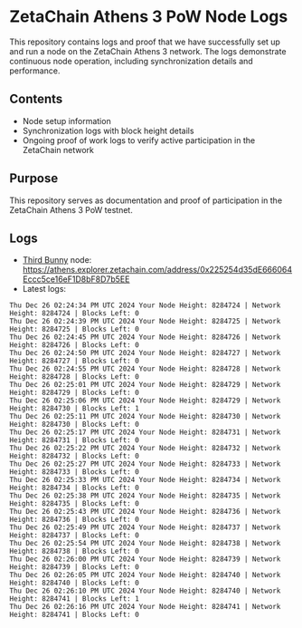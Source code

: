 # ZetaChain Athens 3 PoW Node Logs
This repository contains logs and proof that we have successfully set up and run a node on the ZetaChain Athens 3 network. The logs demonstrate continuous node operation, including synchronization details and performance.

## Contents
- Node setup information
- Synchronization logs with block height details
- Ongoing proof of work logs to verify active participation in the ZetaChain network

## Purpose
This repository serves as documentation and proof of participation in the ZetaChain Athens 3 PoW testnet.

## Logs

- [Third Bunny](https://thirdbunny.xyz/) node: https://athens.explorer.zetachain.com/address/0x225254d35dE666064Eccc5ce16eF1D8bF8D7b5EE
- Latest logs:
```
Thu Dec 26 02:24:34 PM UTC 2024 Your Node Height: 8284724 | Network Height: 8284724 | Blocks Left: 0
Thu Dec 26 02:24:39 PM UTC 2024 Your Node Height: 8284725 | Network Height: 8284725 | Blocks Left: 0
Thu Dec 26 02:24:45 PM UTC 2024 Your Node Height: 8284726 | Network Height: 8284726 | Blocks Left: 0
Thu Dec 26 02:24:50 PM UTC 2024 Your Node Height: 8284727 | Network Height: 8284727 | Blocks Left: 0
Thu Dec 26 02:24:55 PM UTC 2024 Your Node Height: 8284728 | Network Height: 8284728 | Blocks Left: 0
Thu Dec 26 02:25:01 PM UTC 2024 Your Node Height: 8284729 | Network Height: 8284729 | Blocks Left: 0
Thu Dec 26 02:25:06 PM UTC 2024 Your Node Height: 8284729 | Network Height: 8284730 | Blocks Left: 1
Thu Dec 26 02:25:11 PM UTC 2024 Your Node Height: 8284730 | Network Height: 8284730 | Blocks Left: 0
Thu Dec 26 02:25:17 PM UTC 2024 Your Node Height: 8284731 | Network Height: 8284731 | Blocks Left: 0
Thu Dec 26 02:25:22 PM UTC 2024 Your Node Height: 8284732 | Network Height: 8284732 | Blocks Left: 0
Thu Dec 26 02:25:27 PM UTC 2024 Your Node Height: 8284733 | Network Height: 8284733 | Blocks Left: 0
Thu Dec 26 02:25:33 PM UTC 2024 Your Node Height: 8284734 | Network Height: 8284734 | Blocks Left: 0
Thu Dec 26 02:25:38 PM UTC 2024 Your Node Height: 8284735 | Network Height: 8284735 | Blocks Left: 0
Thu Dec 26 02:25:43 PM UTC 2024 Your Node Height: 8284736 | Network Height: 8284736 | Blocks Left: 0
Thu Dec 26 02:25:49 PM UTC 2024 Your Node Height: 8284737 | Network Height: 8284737 | Blocks Left: 0
Thu Dec 26 02:25:54 PM UTC 2024 Your Node Height: 8284738 | Network Height: 8284738 | Blocks Left: 0
Thu Dec 26 02:26:00 PM UTC 2024 Your Node Height: 8284739 | Network Height: 8284739 | Blocks Left: 0
Thu Dec 26 02:26:05 PM UTC 2024 Your Node Height: 8284740 | Network Height: 8284740 | Blocks Left: 0
Thu Dec 26 02:26:10 PM UTC 2024 Your Node Height: 8284740 | Network Height: 8284741 | Blocks Left: 1
Thu Dec 26 02:26:16 PM UTC 2024 Your Node Height: 8284741 | Network Height: 8284741 | Blocks Left: 0
```
